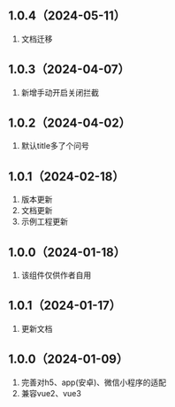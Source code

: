 ## 1.0.4（2024-05-11）
1. 文档迁移
## 1.0.3（2024-04-07）
1. 新增手动开启关闭拦截
## 1.0.2（2024-04-02）
1. 默认title多了个问号
## 1.0.1（2024-02-18）
1. 版本更新
2. 文档更新
3. 示例工程更新
## 1.0.0（2024-01-18）
1. 该组件仅供作者自用
## 1.0.1（2024-01-17）
1. 更新文档
## 1.0.0（2024-01-09）
1. 完善对h5、app(安卓)、微信小程序的适配
2. 兼容vue2、vue3
